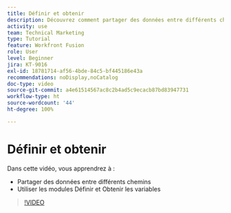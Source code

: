 ```yaml
---
title: Définir et obtenir
description: Découvrez comment partager des données entre différents chemins et utiliser Définir et Obtenir les variables, le tout dans  [!DNL Adobe Workfront Fusion].
activity: use
team: Technical Marketing
type: Tutorial
feature: Workfront Fusion
role: User
level: Beginner
jira: KT-9016
exl-id: 18781714-af56-4bde-84c5-bf445186e43a
recommendations: noDisplay,noCatalog
doc-type: video
source-git-commit: a4e61514567ac8c2b4ad5c9ecacb87bd83947731
workflow-type: ht
source-wordcount: '44'
ht-degree: 100%

---
```


# Définir et obtenir

Dans cette vidéo, vous apprendrez à :

* Partager des données entre différents chemins
* Utiliser les modules Définir et Obtenir les variables

>[!VIDEO](https://video.tv.adobe.com/v/335275/?quality=12&learn=on)
